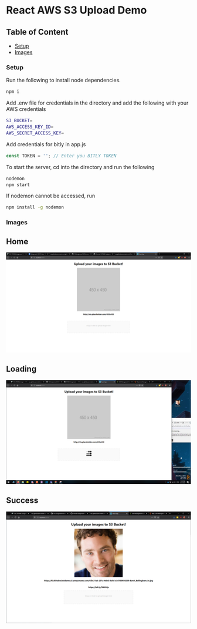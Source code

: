 # React AWS S3 Upload Demo


## Table of Content
* [Setup](#Setup)
* [Images](#Images)

### Setup
Run the following to install node dependencies.
```sh
npm i
```
Add .env file for credentials in the directory and add the following with your AWS credentials
```sh
S3_BUCKET=
AWS_ACCESS_KEY_ID=
AWS_SECRET_ACCESS_KEY=
```
Add credentials for bitly in app.js
```js
const TOKEN = ''; // Enter you BITLY TOKEN 
```
To start the server, cd into the directory and run the following
```sh
nodemon
npm start
```
If nodemon cannot be accessed, run
```sh
npm install -g nodemon
```
### Images
## Home
![Images](https://github.com/Chemist-3/ST0280-Assignment-1/blob/T5/docs/home.png)
## Loading
![Images](https://github.com/Chemist-3/ST0280-Assignment-1/blob/T5/docs/loading.png)
## Success
![Images](https://github.com/Chemist-3/ST0280-Assignment-1/blob/T5/docs/uploaded.png)

